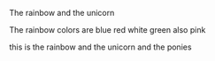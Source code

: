 The rainbow and the unicorn

The rainbow colors are
blue
red
white
green
also 
pink

this is the rainbow
and the unicorn
and the ponies
